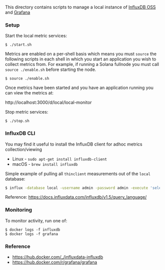
This directory contains scripts to manage a local instance of [InfluxDB OSS](https://docs.influxdata.com/influxdb/v1.5/) and [Grafana](https://grafana.com/docs/v5.2/)

### Setup

Start the local metric services:

`$ ./start.sh`

Metrics are enabled on a per-shell basis which means you must `source` the following scripts in each shell in which you start an application you wish to collect metrics from.  For example, if running a Solana fullnode you must call `source ./enable.sh` before starting the node.

`$ source ./enable.sh`

Once metrics have been started and you have an application running you can view the metrics at:

http://localhost:3000/d/local/local-monitor

Stop metric services:

`$ ./stop.sh`

### InfluxDB CLI

You may find it useful to install the InfluxDB client for
adhoc metrics collection/viewing
* Linux - `sudo apt-get install influxdb-client`
* macOS - `brew install influxdb`


Simple example of pulling all `thinclient` measurements out
of the `local` database:
```sh
$ influx -database local -username admin -password admin -execute 'select * from thinclient'
```

Reference: https://docs.influxdata.com/influxdb/v1.5/query_language/

### Monitoring

To monitor activity, run one of:

```
$ docker logs -f influxdb
$ docker logs -f grafana
```

### Reference
* https://hub.docker.com/_/influxdata-influxdb
* https://hub.docker.com/r/grafana/grafana
